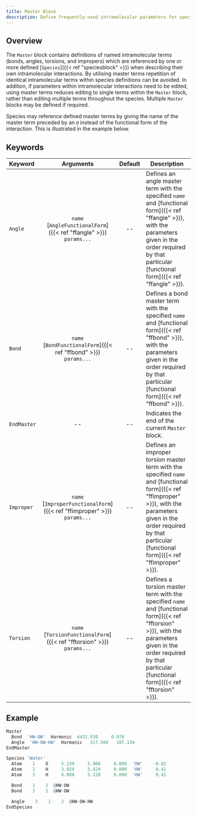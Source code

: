 ```yaml
---
title: Master Block
description: Define frequently-used intramolecular parameters for species
---
```


## Overview

The `Master` block contains definitions of named intramolecular terms (bonds, angles, torsions, and impropers) which are referenced by one or more defined [`Species`]({{< ref "speciesblock" >}}) when describing their own intramolecular interactions. By utilising master terms repetition of identical intramolecular terms within species definitions can be avoided. In addition, if parameters within intramolecular interactions need to be edited, using master terms reduces editing to single terms within the `Master` block, rather than editing multiple terms throughout the species. Multiple `Master` blocks may be defined if required.

Species may reference defined master terms by giving the name of the master term preceded by an `@` instead of the functional form of the interaction. This is illustrated in the example below.

## Keywords

|Keyword|Arguments|Default|Description|
|:------|:--:|:-----:|-----------|
|`Angle`|`name`<br/>[`AngleFunctionalForm`]({{< ref "ffangle" >}})<br/>`params...`|--|Defines an angle master term with the specified `name` and [functional form]({{< ref "ffangle" >}}), with the parameters given in the order required by that particular [functional form]({{< ref "ffangle" >}}).|
|`Bond`|`name`<br/>[`BondFunctionalForm`]({{< ref "ffbond" >}})<br/>`params...`|--|Defines a bond master term with the specified `name` and [functional form]({{< ref "ffbond" >}}), with the parameters given in the order required by that particular [functional form]({{< ref "ffbond" >}}).
|`EndMaster`|--|--|Indicates the end of the current `Master` block.|
|`Improper`|`name`<br/>[`ImproperFunctionalForm`]({{< ref "ffimproper" >}})<br/>`params...`|--|Defines an improper torsion master term with the specified `name` and [functional form]({{< ref "ffimproper" >}}), with the parameters given in the order required by that particular [functional form]({{< ref "ffimproper" >}}).
|`Torsion`|`name`<br/>[`TorsionFunctionalForm`]({{< ref "fftorsion" >}})<br/>`params...`|--|Defines a torsion master term with the specified `name` and [functional form]({{< ref "fftorsion" >}}), with the parameters given in the order required by that particular [functional form]({{< ref "fftorsion" >}}).

## Example

```r
Master
  Bond  'HW-OW'  Harmonic  4431.530     0.976
  Angle  'HW-OW-HW'  Harmonic   317.566   107.134
EndMaster

Species 'Water'
  Atom    1    O     5.139     5.968     0.000  'OW'    -0.82
  Atom    2    H     3.924     5.424     0.000  'HW'     0.41
  Atom    3    H     6.088     5.120     0.000  'HW'     0.41

  Bond    1    2  @HW-OW
  Bond    3    1  @HW-OW

  Angle    3    1    2  @HW-OW-HW
EndSpecies
```
